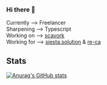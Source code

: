 ### Hi there 👋

Currently --> Freelancer <br/>
Sharpening --> Typescript <br/>
Working on --> [scavork](https://scavork.eu/) <br/>
Working for --> [siesta.solution](http://siestasolution.com/en/) & [re-ca](https://re-ca.com/en/) <br/>

## Stats

[![Anurag's GitHub stats](https://github-readme-stats.vercel.app/api?username=glanceon&show_icons=true&theme=tokyonight)](https://github.com/anuraghazra/github-readme-stats)

